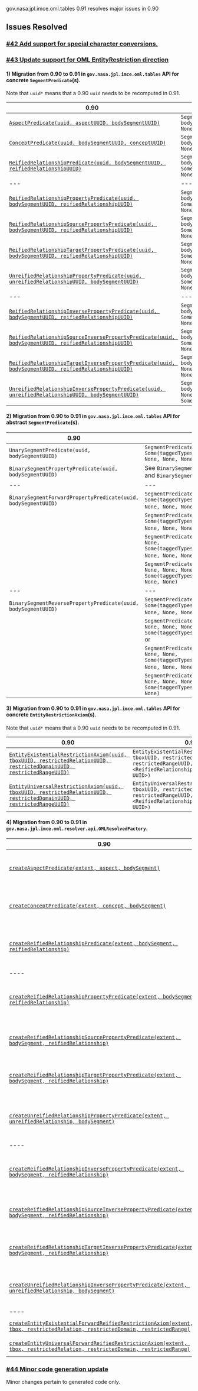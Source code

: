 gov.nasa.jpl.imce.oml.tables 0.91 resolves major issues in 0.90

## Issues Resolved

### [#42 Add support for special character conversions.](https://github.com/JPL-IMCE/gov.nasa.jpl.imce.oml.tables/issues/42)

### [#43 Update support for OML EntityRestriction direction](https://github.com/JPL-IMCE/gov.nasa.jpl.imce.oml.tables/issues/43)

#### 1) Migration from 0.90 to 0.91 in `gov.nasa.jpl.imce.oml.tables` API for concrete `SegmentPredicate`(s).

Note that `uuid*` means that a 0.90 `uuid` needs to be recomputed in 0.91.

| 0.90 | 0.91 | 
| ---- | ---- |
| [`AspectPredicate(uuid, aspectUUID, bodySegmentUUID)`](https://github.com/JPL-IMCE/gov.nasa.jpl.imce.oml.tables/blob/0.90.0-M45/shared/src/main/scala/gov/nasa/jpl/imce/oml/tables/AspectPredicate.scala#L32) | `SegmentPredicate(uuid*, bodySegmentUUID, Some(aspectUUID), None, None, None, None, None)` |
| [`ConceptPredicate(uuid, bodySegmentUUID, conceptUUID)`](https://github.com/JPL-IMCE/gov.nasa.jpl.imce.oml.tables/blob/0.90.0-M45/shared/src/main/scala/gov/nasa/jpl/imce/oml/tables/ConceptPredicate.scala#L32) | `SegmentPredicate(uuid*, bodySegmentUUID, Some(conceptUUID), None, None, None, None, None)` |
| [`ReifiedRelationshipPredicate(uuid, bodySegmentUUID, reifiedRelationshipUUID)`](https://github.com/JPL-IMCE/gov.nasa.jpl.imce.oml.tables/blob/0.90.0-M45/shared/src/main/scala/gov/nasa/jpl/imce/oml/tables/ReifiedRelationshipPredicate.scala#L32) | `SegmentPredicate(uuid*, bodySegmentUUID, Some(reifiedRelationshipUUID), None, None, None, None, None)` |
|---|---|
| [`ReifiedRelationshipPropertyPredicate(uuid, bodySegmentUUID, reifiedRelationshipUUID)`](https://github.com/JPL-IMCE/gov.nasa.jpl.imce.oml.tables/blob/0.90.0-M45/shared/src/main/scala/gov/nasa/jpl/imce/oml/tables/ReifiedRelationshipPropertyPredicate.scala#L32) | `SegmentPredicate(uuid*, bodySegmentUUID, Some(taggedTypes.ForwardPropertyUUID), None, None, None, None, None)` |
| [`ReifiedRelationshipSourcePropertyPredicate(uuid, bodySegmentUUID, reifiedRelationshipUUID)`](https://github.com/JPL-IMCE/gov.nasa.jpl.imce.oml.tables/blob/0.90.0-M45/shared/src/main/scala/gov/nasa/jpl/imce/oml/tables/ReifiedRelationshipSourcePropertyPredicate.scala#L32) | `SegmentPredicate(uuid*, bodySegmentUUID, None, Some(reifiedRelationshipUUID), None, None, None, None)` |
| [`ReifiedRelationshipTargetPropertyPredicate(uuid, bodySegmentUUID, reifiedRelationshipUUID)`](https://github.com/JPL-IMCE/gov.nasa.jpl.imce.oml.tables/blob/0.90.0-M45/shared/src/main/scala/gov/nasa/jpl/imce/oml/tables/ReifiedRelationshipTargetPropertyPredicate.scala#L32) | `SegmentPredicate(uuid*, bodySegmentUUID, None, None, None, Some(reifiedRelationshipUUID), None, None)` |
| [`UnreifiedRelationshipPropertyPredicate(uuid, unreifiedRelationshipUUID, bodySegmentUUID)`](https://github.com/JPL-IMCE/gov.nasa.jpl.imce.oml.tables/blob/0.90.0-M45/shared/src/main/scala/gov/nasa/jpl/imce/oml/tables/UnreifiedRelationshipPropertyPredicate.scala#L32) | `SegmentPredicate(uuid*, bodySegmentUUID, Some(unreifiedRelationshipUUID), None, None, None, None, None)` |
|---|---|
| [`ReifiedRelationshipInversePropertyPredicate(uuid, bodySegmentUUID, reifiedRelationshipUUID)`](https://github.com/JPL-IMCE/gov.nasa.jpl.imce.oml.tables/blob/0.90.0-M45/shared/src/main/scala/gov/nasa/jpl/imce/oml/tables/ReifiedRelationshipInversePropertyPredicate.scala#L32) | `SegmentPredicate(uuid*, bodySegmentUUID, Some(taggedTypes.InversePropertyUUID), None, None, None, None, None)` |
| [`ReifiedRelationshipSourceInversePropertyPredicate(uuid, bodySegmentUUID, reifiedRelationshipUUID)`](https://github.com/JPL-IMCE/gov.nasa.jpl.imce.oml.tables/blob/0.90.0-M45/shared/src/main/scala/gov/nasa/jpl/imce/oml/tables/ReifiedRelationshipSourceInversePropertyPredicate.scala#L32) | `SegmentPredicate(uuid*, bodySegmentUUID, None, None, Some(reifiedRelationshipUUID), None, None, None)` |
| [`ReifiedRelationshipTargetInversePropertyPredicate(uuid, bodySegmentUUID, reifiedRelationshipUUID)`](https://github.com/JPL-IMCE/gov.nasa.jpl.imce.oml.tables/blob/0.90.0-M45/shared/src/main/scala/gov/nasa/jpl/imce/oml/tables/ReifiedRelationshipTargetInversePropertyPredicate.scala#L32) | `SegmentPredicate(uuid*, bodySegmentUUID, None, None, None, None, Some(reifiedRelationshipUUID), None)` |
| [`UnreifiedRelationshipInversePropertyPredicate(uuid, unreifiedRelationshipUUID, bodySegmentUUID)`](https://github.com/JPL-IMCE/gov.nasa.jpl.imce.oml.tables/blob/0.90.0-M45/shared/src/main/scala/gov/nasa/jpl/imce/oml/tables/UnreifiedRelationshipInversePropertyPredicate.scala#L32) | `SegmentPredicate(uuid*, bodySegmentUUID, None, None, None, None, None, Some(unreifiedRelationshipUUID))` |

#### 2) Migration from 0.90 to 0.91 in `gov.nasa.jpl.imce.oml.tables` API for abstract `SegmentPredicate`(s).

| 0.90 | 0.91 | 
| ---- | ---- |
| `UnarySegmentPredicate(uuid, bodySegmentUUID)` | `SegmentPredicate(uuid*, bodySegmentUUID, Some(taggedTypes.PredicateUUID), None, None, None, None, None)` |
| `BinarySegmentPropertyPredicate(uuid, bodySegmentUUID)` | See `BinarySegmentForwardPropertyPredicate` and `BinarySegmentReversePropertyPredicate` |
|---|---|
| `BinarySegmentForwardPropertyPredicate(uuid, bodySegmentUUID)` | `SegmentPredicate(uuid*, bodySegmentUUID, Some(taggedTypes.ForwardPropertyUUID), None, None, None, None, None)` or |
| | `SegmentPredicate(uuid*, bodySegmentUUID, Some(taggedTypes.UnreifiedRelationshipUUID), None, None, None, None, None)` or |
| | `SegmentPredicate(uuid*, bodySegmentUUID, None, Some(taggedTypes.ReifiedRelationshipUUID), None, None, None, None)` or |
| | `SegmentPredicate(uuid*, bodySegmentUUID, None, None, None, Some(taggedTypes.ReifiedRelationshipUUID), None, None)` |
|---|---|
| `BinarySegmentReversePropertyPredicate(uuid, bodySegmentUUID)` | `SegmentPredicate(uuid*, bodySegmentUUID, Some(taggedTypes.InversePropertyUUID), None, None, None, None, None)` or |
| | `SegmentPredicate(uuid*, bodySegmentUUID, None, None, None, None, None, Some(taggedTypes.UnreifiedRelationshipUUID))` or |
| | `SegmentPredicate(uuid*, bodySegmentUUID, None, None, Some(taggedTypes.ReifiedRelationshipUUID), None, None, None)` or |
| | `SegmentPredicate(uuid*, bodySegmentUUID, None, None, None, None, Some(taggedTypes.ReifiedRelationshipUUID), None)` |

#### 3) Migration from 0.90 to 0.91 in `gov.nasa.jpl.imce.oml.tables` API for concrete `EntityRestrictionAxiom`(s).

Note that `uuid*` means that a 0.90 `uuid` needs to be recomputed in 0.91.

| 0.90 | 0.91 | 
| ---- | ---- |
| [`EntityExistentialRestrictionAxiom(uuid, tboxUUID, restrictedRelationUUID, restrictedDomainUUID, restrictedRangeUUID)`](https://github.com/JPL-IMCE/gov.nasa.jpl.imce.oml.tables/blob/0.90.0-M45/shared/src/main/scala/gov/nasa/jpl/imce/oml/tables/EntityExistentialRestrictionAxiom.scala#L34) | `EntityExistentialRestrictionAxiom(uuid, tboxUUID, restrictedDomainUUID, restrictedRangeUUID, <ReifiedRelationship.forwardProperty UUID>)`|
| [`EntityUniversalRestrictionAxiom(uuid, tboxUUID, restrictedRelationUUID, restrictedDomainUUID, restrictedRangeUUID)`](https://github.com/JPL-IMCE/gov.nasa.jpl.imce.oml.tables/blob/0.90.0-M45/shared/src/main/scala/gov/nasa/jpl/imce/oml/tables/EntityUniversalRestrictionAxiom.scala#L34) | `EntityUniversalRestrictionAxiom(uuid, tboxUUID, restrictedDomainUUID, restrictedRangeUUID, <ReifiedRelationship.forwardProperty UUID>)`|

#### 4) Migration from 0.90 to 0.91 in `gov.nasa.jpl.imce.oml.resolver.api.OMLResolvedFactory`.

| 0.90 | 0.91 |
| ---- | ---- | 
| [`createAspectPredicate(extent, aspect, bodySegment)`](https://github.com/JPL-IMCE/gov.nasa.jpl.imce.oml.tables/blob/0.90.0-M45/shared/src/main/scala/gov/nasa/jpl/imce/oml/resolver/api/OMLResolvedFactory.scala#L118) | `createSegmentPredicate(extent, bodySegment, predicate=Some(aspect), reifiedRelationshipSource=None, reifiedRelationshipInverseSource=None, reifiedRelationshipTarget=None, reifiedRelationshipInverseTarget=None, unreifiedRelationshipInverse=None)` |
| [`createConceptPredicate(extent, concept, bodySegment)`](https://github.com/JPL-IMCE/gov.nasa.jpl.imce.oml.tables/blob/0.90.0-M45/shared/src/main/scala/gov/nasa/jpl/imce/oml/resolver/api/OMLResolvedFactory.scala#L330) | `createSegmentPredicate(extent, bodySegment, predicate=Some(concept), reifiedRelationshipSource=None, reifiedRelationshipInverseSource=None, reifiedRelationshipTarget=None, reifiedRelationshipInverseTarget=None, unreifiedRelationshipInverse=None)` |
| [`createReifiedRelationshipPredicate(extent, bodySegment, reifiedRelationship)`](https://github.com/JPL-IMCE/gov.nasa.jpl.imce.oml.tables/blob/0.90.0-M45/shared/src/main/scala/gov/nasa/jpl/imce/oml/resolver/api/OMLResolvedFactory.scala#L920) | `createSegmentPredicate(extent, bodySegment, predicate=Some(reifiedRelationship), reifiedRelationshipSource=None, reifiedRelationshipInverseSource=None, reifiedRelationshipTarget=None, reifiedRelationshipInverseTarget=None, unreifiedRelationshipInverse=None)` |
| ---- | ---- |
| [`createReifiedRelationshipPropertyPredicate(extent, bodySegment, reifiedRelationship)`](https://github.com/JPL-IMCE/gov.nasa.jpl.imce.oml.tables/blob/0.90.0-M45/shared/src/main/scala/gov/nasa/jpl/imce/oml/resolver/api/OMLResolvedFactory.scala#L944) | `createSegmentPredicate(extent, bodySegment, predicate=Some(reifiedRelationship.forwardProperty), reifiedRelationshipSource=None, reifiedRelationshipInverseSource=None, reifiedRelationshipTarget=None, reifiedRelationshipInverseTarget=None, unreifiedRelationshipInverse=None)` |
| [`createReifiedRelationshipSourcePropertyPredicate(extent, bodySegment, reifiedRelationship)`](https://github.com/JPL-IMCE/gov.nasa.jpl.imce.oml.tables/blob/0.90.0-M45/shared/src/main/scala/gov/nasa/jpl/imce/oml/resolver/api/OMLResolvedFactory.scala#L992) | `createSegmentPredicate(extent, bodySegment, predicate=None, reifiedRelationshipSource=Some(reifiedRelationship), reifiedRelationshipInverseSource=None, reifiedRelationshipTarget=None, reifiedRelationshipInverseTarget=None, unreifiedRelationshipInverse=None)` |
| [`createReifiedRelationshipTargetPropertyPredicate(extent, bodySegment, reifiedRelationship)`](https://github.com/JPL-IMCE/gov.nasa.jpl.imce.oml.tables/blob/0.90.0-M45/shared/src/main/scala/gov/nasa/jpl/imce/oml/resolver/api/OMLResolvedFactory.scala#L1067) | `createSegmentPredicate(extent, bodySegment, predicate=None, reifiedRelationshipSource=None, reifiedRelationshipInverseSource=None, reifiedRelationshipTarget=Some(reifiedRelationship), reifiedRelationshipInverseTarget=None, unreifiedRelationshipInverse=None)` |
| [`createUnreifiedRelationshipPropertyPredicate(extent, unreifiedRelationship, bodySegment)`](https://github.com/JPL-IMCE/gov.nasa.jpl.imce.oml.tables/blob/0.90.0-M45/shared/src/main/scala/gov/nasa/jpl/imce/oml/resolver/api/OMLResolvedFactory.scala#L1778) | `createSegmentPredicate(extent, bodySegment, predicate=Some(unreifiedRelationship), reifiedRelationshipSource=None, reifiedRelationshipInverseSource=None, reifiedRelationshipTarget=None, reifiedRelationshipInverseTarget=None, unreifiedRelationshipInverse=None)` |
| ---- | ---- |
| [`createReifiedRelationshipInversePropertyPredicate(extent, bodySegment, reifiedRelationship)`](https://github.com/JPL-IMCE/gov.nasa.jpl.imce.oml.tables/blob/0.90.0-M45/shared/src/main/scala/gov/nasa/jpl/imce/oml/resolver/api/OMLResolvedFactory.scala#L896) | `createSegmentPredicate(extent, bodySegment, predicate=Some(reifiedRelationship.inverseProperty), reifiedRelationshipSource=None, reifiedRelationshipInverseSource=None, reifiedRelationshipTarget=None, reifiedRelationshipInverseTarget=None, unreifiedRelationshipInverse=None)` |
| [`createReifiedRelationshipSourceInversePropertyPredicate(extent, bodySegment, reifiedRelationship)`](https://github.com/JPL-IMCE/gov.nasa.jpl.imce.oml.tables/blob/0.90.0-M45/shared/src/main/scala/gov/nasa/jpl/imce/oml/resolver/api/OMLResolvedFactory.scala#L968) | `createSegmentPredicate(extent, bodySegment, predicate=None, reifiedRelationshipSource=None, reifiedRelationshipInverseSource=Some(reifiedRelationship), reifiedRelationshipTarget=None, reifiedRelationshipInverseTarget=None, unreifiedRelationshipInverse=None)` |
| [`createReifiedRelationshipTargetInversePropertyPredicate(extent, bodySegment, reifiedRelationship)`](https://github.com/JPL-IMCE/gov.nasa.jpl.imce.oml.tables/blob/0.90.0-M45/shared/src/main/scala/gov/nasa/jpl/imce/oml/resolver/api/OMLResolvedFactory.scala#L1043) | `createSegmentPredicate(extent, bodySegment, predicate=None, reifiedRelationshipSource=None, reifiedRelationshipInverseSource=None, reifiedRelationshipTarget=None, reifiedRelationshipInverseTarget=Some(reifiedRelationship), unreifiedRelationshipInverse=None)` |
| [`createUnreifiedRelationshipInversePropertyPredicate(extent, unreifiedRelationship, bodySegment)`](https://github.com/JPL-IMCE/gov.nasa.jpl.imce.oml.tables/blob/0.90.0-M45/shared/src/main/scala/gov/nasa/jpl/imce/oml/resolver/api/OMLResolvedFactory.scala#L1754) | `createSegmentPredicate(extent, bodySegment, predicate=None, reifiedRelationshipSource=None, reifiedRelationshipInverseSource=None, reifiedRelationshipTarget=None, reifiedRelationshipInverseTarget=None, unreifiedRelationshipInverse=Some(unreifiedRelationship))` |
| ---- | ---- |
| [`createEntityExistentialForwardReifiedRestrictionAxiom(extent, tbox, restrictedRelation, restrictedDomain, restrictedRange)`](https://github.com/JPL-IMCE/gov.nasa.jpl.imce.oml.tables/blob/0.90.0-M45/shared/src/main/scala/gov/nasa/jpl/imce/oml/resolver/api/OMLResolvedFactory.scala#L447) | `createEntityExistentialRestrictionAxiom(extent, tbox, restrictedDomain, restrictedRange, restrictedRelation.forwardProperty)` |
| [`createEntityUniversalForwardReifiedRestrictionAxiom(extent, tbox, restrictedRelation, restrictedDomain, restrictedRange)`](https://github.com/JPL-IMCE/gov.nasa.jpl.imce.oml.tables/blob/0.90.0-M45/shared/src/main/scala/gov/nasa/jpl/imce/oml/resolver/api/OMLResolvedFactory.scala#L648) | `createEntityUniversalRestrictionAxiom(extent, tbox, restrictedDomain, restrictedRange, restrictedRelation.forwardProperty)` |

### [#44 Minor code generation update](https://github.com/JPL-IMCE/gov.nasa.jpl.imce.oml.tables/issues/44)

Minor changes pertain to generated code only.